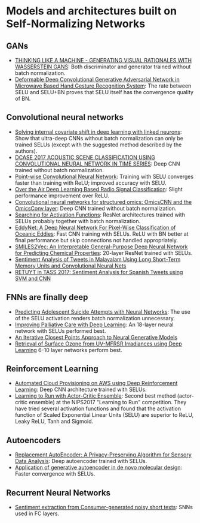 # Models and architectures built on Self-Normalizing Networks

## GANs
- [THINKING  LIKE  A  MACHINE - GENERATING  VISUAL RATIONALES WITH WASSERSTEIN GANS](https://pdfs.semanticscholar.org/dd4c/23a21b1199f34e5003e26d2171d02ba12d45.pdf): Both discriminator and generator trained without batch normalization.
- [Deformable Deep Convolutional Generative Adversarial Network in Microwave Based Hand Gesture Recognition System](https://arxiv.org/abs/1711.01968):
 The  rate  between  SELU  and  SELU+BN proves  that  SELU  itself  has  the  convergence  quality  of  BN.

## Convolutional neural networks
- [Solving internal covariate shift in deep learning with linked neurons](https://arxiv.org/abs/1712.02609): Show that ultra-deep CNNs without batch normalization can only be trained SELUs (except with the suggested method described by the authors).
- [DCASE 2017 ACOUSTIC SCENE CLASSIFICATION USING CONVOLUTIONAL NEURAL NETWORK IN TIME SERIES](http://www.cs.tut.fi/sgn/arg/dcase2017/documents/challenge_technical_reports/DCASE2017_Biho_116.pdf): Deep CNN trained without batch normalization.
- [Point-wise Convolutional Neural Network](https://arxiv.org/abs/1712.05245):  Training with SELU converges faster than training with ReLU; improved accuracy with SELU.
- [Over the Air Deep Learning Based Radio Signal Classification](https://arxiv.org/abs/1712.04578): Slight performance improvement over ReLU.
- [Convolutional neural networks for structured omics: OmicsCNN and the OmicsConv layer](https://arxiv.org/abs/1710.05918): Deep CNN trained without batch normalization.
- [Searching for Activation Functions](https://arxiv.org/abs/1710.05941): ResNet architectures trained with SELUs probably together with batch normalization.
- [EddyNet: A Deep Neural Network For Pixel-Wise Classification of Oceanic Eddies](https://arxiv.org/abs/1711.03954): Fast CNN training with SELUs. ReLU with BN better at final performance but skip connections not handled appropriately.
- [SMILES2Vec: An Interpretable General-Purpose Deep Neural Network for Predicting Chemical Properties](https://arxiv.org/abs/1712.02034): 20-layer ResNet trained with SELUs.
- [Sentiment Analysis of Tweets in Malayalam Using Long Short-Term Memory Units and Convolutional Neural Nets](https://link.springer.com/chapter/10.1007/978-3-319-71928-3_31)
- [RETUYT in TASS 2017: Sentiment Analysis for Spanish Tweets using SVM and CNN](https://arxiv.org/abs/1710.06393)


## FNNs are finally deep
- [Predicting Adolescent Suicide Attempts with Neural Networks](https://arxiv.org/abs/1711.10057): The use of the SELU activation renders batch normalization
unnecessary.
- [Improving Palliative Care with Deep Learning](https://arxiv.org/abs/1711.06402): An 18-layer neural network with SELUs performed best.
- [An Iterative Closest Points Approach to Neural Generative Models](https://arxiv.org/abs/1711.06562)
- [Retrieval of Surface Ozone from UV-MFRSR Irradiances using Deep Learning](http://uvb.nrel.colostate.edu/UVB/publications/AGU-Retrieval-Surface-Ozone-Deep-Learning.pdf) 6-10 layer networks perform best. 


## Reinforcement Learning
- [Automated Cloud Provisioning on AWS using Deep Reinforcement Learning](https://arxiv.org/abs/1709.04305): Deep CNN architecture trained with SELUs.
- [Learning to Run with Actor-Critic Ensemble](https://arxiv.org/abs/1712.08987): Second best method (actor-critic ensemble) at the NIPS2017 "Learning to Run" competition. They have
tried several activation functions and found that the activation function of Scaled Exponential Linear Units (SELU) are superior to ReLU, Leaky ReLU, Tanh and Sigmoid.

## Autoencoders
- [Replacement AutoEncoder: A Privacy-Preserving Algorithm for Sensory Data Analysis](https://arxiv.org/abs/1710.06564): Deep autoencoder trained with SELUs.
- [Application of generative autoencoder in de novo molecular design](https://arxiv.org/abs/1711.07839): Faster convergence with SELUs.

## Recurrent Neural Networks
- [Sentiment extraction from Consumer-generated noisy short texts](http://sentic.net/sentire2017meisheri.pdf): SNNs used in FC layers.


